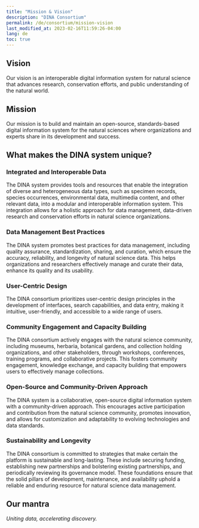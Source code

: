 ```yaml
---
title: "Mission & Vision"
description: "DINA Consortium"
permalink: /de/consortium/mission-vision
last_modified_at: 2023-02-16T11:59:26-04:00
lang: de
toc: true
---
```


## Vision

Our vision is an interoperable digital information system for natural science that advances research, conservation efforts, and public understanding of the natural world.

## Mission

Our mission is to build and maintain an open-source, standards-based digital information system for the natural sciences where organizations and experts share in its development and success.

## What makes the DINA system unique?

### Integrated and Interoperable Data

The DINA system provides tools and resources that enable the integration of diverse and heterogeneous data types, such as specimen records, species occurrences, environmental data, multimedia content, and other relevant data, into a modular and interoperable information system. This integration allows for a holistic approach for data management, data-driven research and conservation efforts in natural science organizations.

### Data Management Best Practices

The DINA system promotes best practices for data management, including quality assurance, standardization, sharing, and curation, which ensure the accuracy, reliability, and longevity of natural science data. This helps organizations and researchers effectively manage and curate their data, enhance its quality and its usability.

### User-Centric Design

The DINA consortium prioritizes user-centric design principles in the development of interfaces, search capabilities, and data entry, making it intuitive, user-friendly, and accessible to a wide range of users.

### Community Engagement and Capacity Building

The DINA consortium actively engages with the natural science community, including museums, herbaria, botanical gardens, and collection holding organizations, and other stakeholders, through workshops, conferences, training programs, and collaborative projects. This fosters community engagement, knowledge exchange, and capacity building that empowers users to effectively manage collections.

### Open-Source and Community-Driven Approach

The DINA system is a collaborative, open-source digital information system with a community-driven approach. This encourages active participation and contribution from the natural science community, promotes innovation, and allows for customization and adaptability to evolving technologies and data standards.

### Sustainability and Longevity

The DINA consortium is committed to strategies that make certain the platform is sustainable and long-lasting. These include securing funding, establishing new partnerships and bolstering existing partnerships, and periodically reviewing its governance model. These foundations ensure that the solid pillars of development, maintenance, and availability uphold a reliable and enduring resource for natural science data management.

## Our mantra

*Uniting data, accelerating discovery.*
